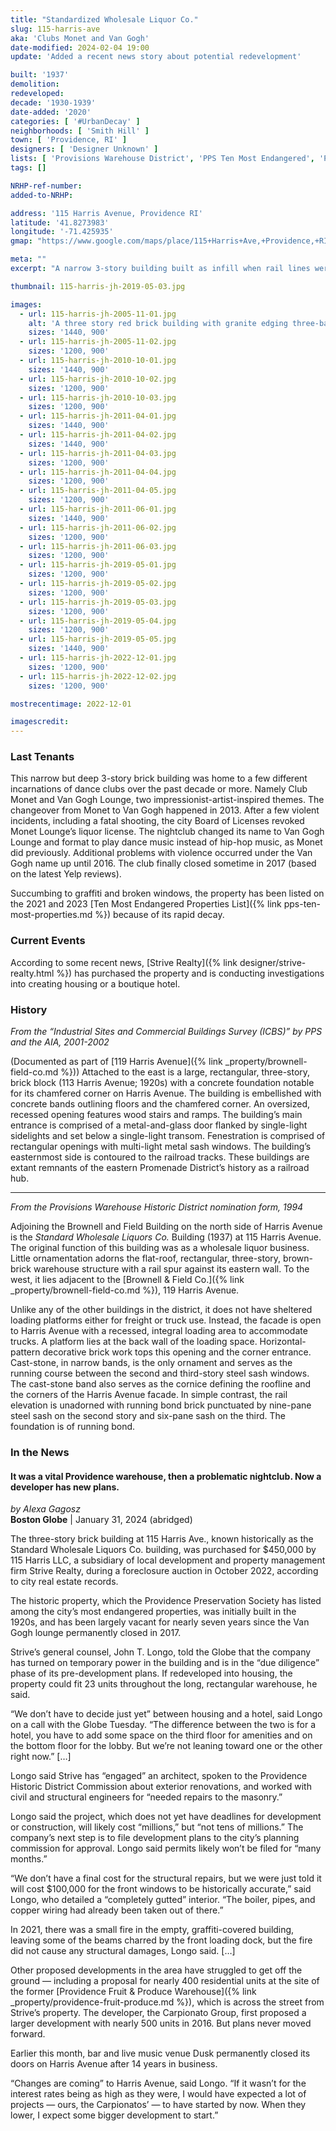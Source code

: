 ```yaml
---
title: "Standardized Wholesale Liquor Co."
slug: 115-harris-ave
aka: 'Clubs Monet and Van Gogh'
date-modified: 2024-02-04 19:00
update: 'Added a recent news story about potential redevelopment'

built: '1937'
demolition: 
redeveloped: 
decade: '1930-1939'
date-added: '2020'
categories: [ '#UrbanDecay' ]
neighborhoods: [ 'Smith Hill' ]
town: [ 'Providence, RI' ]
designers: [ 'Designer Unknown' ]
lists: [ 'Provisions Warehouse District', 'PPS Ten Most Endangered', 'PPS/AIA Industrial Commercial Buildings Survey' ]
tags: []

NRHP-ref-number:
added-to-NRHP:

address: '115 Harris Avenue, Providence RI'
latitude: '41.8273983'
longitude: '-71.425935'
gmap: "https://www.google.com/maps/place/115+Harris+Ave,+Providence,+RI+02903/@41.8273983,-71.425935,17z/data=!3m1!4b1!4m5!3m4!1s0x89e4450eb4800b41:0x189ae54d102ee685!8m2!3d41.8273943!4d-71.4237463"

meta: ""
excerpt: "A narrow 3-story building built as infill when rail lines were removed in the Provisions Warehouse District. Most recently a set of nightclubs."

thumbnail: 115-harris-jh-2019-05-03.jpg

images:
  - url: 115-harris-jh-2005-11-01.jpg
    alt: 'A three story red brick building with granite edging three-bays wide and four times as deep as it is wide. Built alongside a rail spur, the building bends slightly as it moves back.'
    sizes: '1440, 900'
  - url: 115-harris-jh-2005-11-02.jpg
    sizes: '1200, 900'
  - url: 115-harris-jh-2010-10-01.jpg
    sizes: '1440, 900'
  - url: 115-harris-jh-2010-10-02.jpg
    sizes: '1200, 900'
  - url: 115-harris-jh-2010-10-03.jpg
    sizes: '1200, 900'
  - url: 115-harris-jh-2011-04-01.jpg
    sizes: '1440, 900'
  - url: 115-harris-jh-2011-04-02.jpg
    sizes: '1440, 900'
  - url: 115-harris-jh-2011-04-03.jpg
    sizes: '1200, 900'
  - url: 115-harris-jh-2011-04-04.jpg
    sizes: '1200, 900'
  - url: 115-harris-jh-2011-04-05.jpg
    sizes: '1200, 900'
  - url: 115-harris-jh-2011-06-01.jpg
    sizes: '1440, 900'
  - url: 115-harris-jh-2011-06-02.jpg
    sizes: '1200, 900'
  - url: 115-harris-jh-2011-06-03.jpg
    sizes: '1200, 900'
  - url: 115-harris-jh-2019-05-01.jpg
    sizes: '1200, 900'
  - url: 115-harris-jh-2019-05-02.jpg
    sizes: '1200, 900'
  - url: 115-harris-jh-2019-05-03.jpg
    sizes: '1200, 900'
  - url: 115-harris-jh-2019-05-04.jpg
    sizes: '1200, 900'
  - url: 115-harris-jh-2019-05-05.jpg
    sizes: '1440, 900'
  - url: 115-harris-jh-2022-12-01.jpg
    sizes: '1200, 900'
  - url: 115-harris-jh-2022-12-02.jpg
    sizes: '1200, 900'

mostrecentimage: 2022-12-01

imagescredit: 
---
```


### Last Tenants

This narrow but deep 3-story brick building was home to a few different incarnations of dance clubs over the past decade or more. Namely Club Monet and Van Gogh Lounge, two impressionist-artist-inspired themes. The changeover from Monet to Van Gogh happened in 2013. After a few violent incidents, including a fatal shooting, the city Board of Licenses revoked Monet Lounge’s liquor license. The nightclub changed its name to Van Gogh Lounge and format to play dance music instead of hip-hop music, as Monet did previously. Additional problems with violence occurred under the Van Gogh name up until 2016. The club finally closed sometime in 2017 (based on the latest Yelp reviews).

Succumbing to graffiti and broken windows, the property has been listed on the 2021 and 2023 [Ten Most Endangered Properties List]({% link pps-ten-most-properties.md %}) because of its rapid decay.


### Current Events

According to some recent news, [Strive Realty]({% link designer/strive-realty.html %}) has purchased the property and is conducting investigations into creating housing or a boutique hotel.


### History

_From the “Industrial Sites and Commercial Buildings Survey (ICBS)” by PPS and the AIA, 2001-2002_

(Documented as part of [119 Harris Avenue]({% link _property/brownell-field-co.md %})) Attached to the east is a large, rectangular, three-story, brick block (113 Harris Avenue; 1920s) with a concrete foundation notable for its chamfered corner on Harris Avenue. The building is embellished with concrete bands outlining floors and the chamfered corner. An oversized, recessed opening features wood stairs and ramps. The building’s main entrance is comprised of a metal-and-glass door flanked by single-light sidelights and set below a single-light transom. Fenestration is comprised of rectangular openings with multi-light metal sash windows. The building’s easternmost side is contoured to the railroad tracks. These buildings are extant remnants of the eastern Promenade District’s history as a railroad hub.

***

_From the Provisions Warehouse Historic District nomination form, 1994_

Adjoining the Brownell and Field Building on the north side of Harris Avenue is the *Standard Wholesale Liquors Co.* Building (1937) at 115 Harris Avenue. The original function of this building was as a wholesale liquor business. Little ornamentation adorns the flat-roof, rectangular, three-story, brown-brick warehouse structure with a rail spur against its eastern wall. To the west, it lies adjacent to the [Brownell & Field Co.]({% link _property/brownell-field-co.md %}), 119 Harris Avenue. 

Unlike any of the other buildings in the district, it does not have sheltered loading platforms either for freight or truck use. Instead, the facade is open to Harris Avenue with a recessed, integral loading area to accommodate trucks. A platform lies at the back wall of the loading space. Horizontal-pattern decorative brick work tops this opening and the corner entrance. Cast-stone, in narrow bands, is the only ornament and serves as the running course between the second and third-story steel sash windows. The cast-stone band also serves as the cornice defining the roofline and the corners of the Harris Avenue facade. In simple contrast, the rail elevation is unadorned with running bond brick punctuated by nine-pane steel sash on the second story and six-pane sash on the third. The foundation is of running bond.


### In the News

#### It was a vital Providence warehouse, then a problematic nightclub. Now a developer has new plans.

_by Alexa Gagosz_  
**Boston Globe** | January 31, 2024 (abridged)

The three-story brick building at 115 Harris Ave., known historically as the Standard Wholesale Liquors Co. building, was purchased for $450,000 by 115 Harris LLC, a subsidiary of local development and property management firm Strive Realty, during a foreclosure auction in October 2022, according to city real estate records.

The historic property, which the Providence Preservation Society has listed among the city’s most endangered properties, was initially built in the 1920s, and has been largely vacant for nearly seven years since the Van Gogh lounge permanently closed in 2017.

Strive’s general counsel, John T. Longo, told the Globe that the company has turned on temporary power in the building and is in the “due diligence” phase of its pre-development plans. If redeveloped into housing, the property could fit 23 units throughout the long, rectangular warehouse, he said.

“We don’t have to decide just yet” between housing and a hotel, said Longo on a call with the Globe Tuesday. “The difference between the two is for a hotel, you have to add some space on the third floor for amenities and on the bottom floor for the lobby. But we’re not leaning toward one or the other right now.” […]

Longo said Strive has “engaged” an architect, spoken to the Providence Historic District Commission about exterior renovations, and worked with civil and structural engineers for “needed repairs to the masonry.”

Longo said the project, which does not yet have deadlines for development or construction, will likely cost “millions,” but “not tens of millions.” The company’s next step is to file development plans to the city’s planning commission for approval. Longo said permits likely won’t be filed for “many months.”

“We don’t have a final cost for the structural repairs, but we were just told it will cost $100,000 for the front windows to be historically accurate,” said Longo, who detailed a “completely gutted” interior. “The boiler, pipes, and copper wiring had already been taken out of there.”

In 2021, there was a small fire in the empty, graffiti-covered building, leaving some of the beams charred by the front loading dock, but the fire did not cause any structural damages, Longo said. […]

Other proposed developments in the area have struggled to get off the ground — including a proposal for nearly 400 residential units at the site of the former [Providence Fruit & Produce Warehouse]({% link _property/providence-fruit-produce.md %}), which is across the street from Strive’s property. The developer, the Carpionato Group, first proposed a larger development with nearly 500 units in 2016. But plans never moved forward.

Earlier this month, bar and live music venue Dusk permanently closed its doors on Harris Avenue after 14 years in business.

“Changes are coming” to Harris Avenue, said Longo. “If it wasn’t for the interest rates being as high as they were, I would have expected a lot of projects — ours, the Carpionatos’ — to have started by now. When they lower, I expect some bigger development to start.”